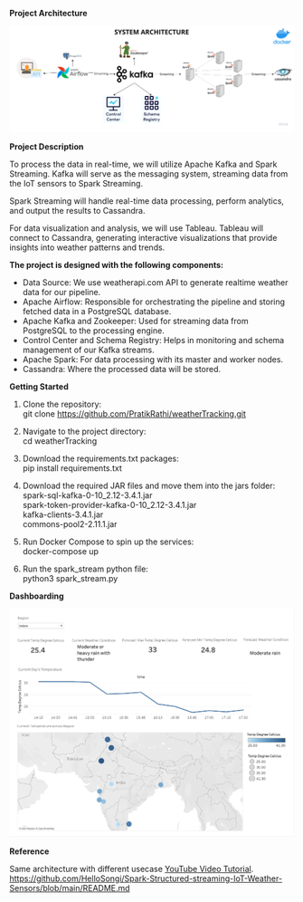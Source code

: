 **Project Architecture**

![Project Architecture](https://github.com/PratikRathi/weatherTracking/blob/main/Architecture%20Diagram.png)

**Project Description**

To process the data in real-time, we will utilize Apache Kafka and Spark Streaming. 
Kafka will serve as the messaging system, streaming data from the IoT sensors to Spark Streaming.

Spark Streaming will handle real-time data processing, perform analytics, and output the results to Cassandra.

For data visualization and analysis, we will use Tableau. 
Tableau will connect to Cassandra, generating interactive visualizations that provide insights into weather patterns and trends.

**The project is designed with the following components:**

* Data Source: We use weatherapi.com API to generate realtime weather data for our pipeline. <br />
* Apache Airflow: Responsible for orchestrating the pipeline and storing fetched data in a PostgreSQL database. <br />
* Apache Kafka and Zookeeper: Used for streaming data from PostgreSQL to the processing engine. <br />
* Control Center and Schema Registry: Helps in monitoring and schema management of our Kafka streams. <br />
* Apache Spark: For data processing with its master and worker nodes. <br />
* Cassandra: Where the processed data will be stored.

**Getting Started**
1) Clone the repository: <br />
git clone https://github.com/PratikRathi/weatherTracking.git

2) Navigate to the project directory: <br />
cd weatherTracking

3) Download the requirements.txt packages: <br />
pip install requirements.txt

4) Download the required JAR files and move them into the jars folder: <br />
spark-sql-kafka-0-10_2.12-3.4.1.jar <br />
spark-token-provider-kafka-0-10_2.12-3.4.1.jar <br />
kafka-clients-3.4.1.jar <br />
commons-pool2-2.11.1.jar

5) Run Docker Compose to spin up the services: <br />
docker-compose up

6) Run the spark_stream python file: <br />
python3 spark_stream.py

**Dashboarding**

![Tableau Weather Visualization](https://github.com/PratikRathi/weatherTracking/blob/main/Weather%20Reporting%20Tableau.png)

**Reference**

Same architecture with different usecase [YouTube Video Tutorial](https://www.youtube.com/watch?v=GqAcTrqKcrY). <br />
https://github.com/HelloSongi/Spark-Structured-streaming-IoT-Weather-Sensors/blob/main/README.md


